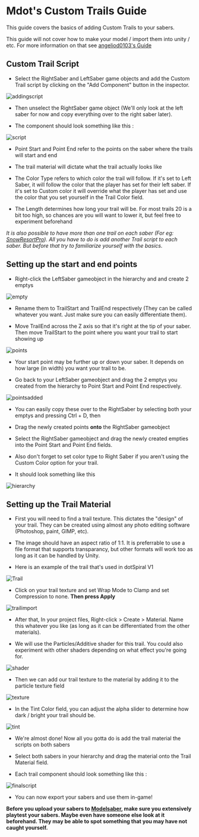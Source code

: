 # Mdot's Custom Trails Guide
This guide covers the basics of adding Custom Trails to your sabers.

This guide will not cover how to make your model / import them into unity / etc. For more information on that see [angeliod0103's Guide](https://bs.assistant.moe/Sabers/)

## Custom Trail Script

- Select the RightSaber and LeftSaber game objects and add the Custom Trail script by clicking on the "Add Component" button in the inspector.

![addingscript](Images/addingscript.jpg)

- Then unselect the RightSaber game object (We'll only look at the left saber for now and copy everything over to the right saber later).

- The component should look something like this :

![script](Images/script.jpg)

- Point Start and Point End refer to the points on the saber where the trails will start and end

- The trail material will dictate what the trail actually looks like

- The Color Type refers to which color the trail will follow. If it's set to Left Saber, it will follow the color that the player has set for their left saber. If it's set to Custom color it will override what the player has set and use the color that you set yourself in the Trail Color field.

- The Length determines how long your trail will be. For most trails 20 is a bit too high, so chances are you will want to lower it, but feel free to experiment beforehand

 *It is also possible to have more than one trail on each saber (For eg: [SnowResortPro](https://modelsaber.com/Sabers/?id=1571583763)). All you have to do is add another Trail script to each saber. But before that try to familiarize yourself with the basics.*

## Setting up the start and end points

- Right-click the LeftSaber gameobject in the hierarchy and and create 2 emptys

![empty](Images/empty.jpg)

- Rename them to TrailStart and TrailEnd respectively (They can be called whatever you want. Just make sure you can easily differentiate them).

- Move TrailEnd across the Z axis so that it's right at the tip of your saber. Then move TrailStart to the point where you want your trail to start showing up

![points](Images/points.jpg)

- Your start point may be further up or down your saber. It depends on how large (in width) you want your trail to be. 

- Go back to your LeftSaber gameobject and drag the 2 emptys you created from the hierarchy to Point Start and Point End respectively.

![pointsadded](Images/pointsadded.jpg)

- You can easily copy these over to the RightSaber by selecting both your emptys and pressing Ctrl + D, then 

- Drag the newly created points **onto** the RightSaber gameobject

- Select the RightSaber gameobject and drag the newly created empties into the Point Start and Point End fields.

- Also don't forget to set color type to Right Saber if you aren't using the Custom Color option for your trail.

- It should look something like this

![hierarchy](Images/hierarchy.jpg)

## Setting up the Trail Material

- First you will need to find a trail texture. This dictates the "design" of your trail. They can be created using almost any photo editing software (Photoshop, paint, GIMP, etc). 

- The image should have an aspect ratio of 1:1. It is preferrable to use a file format that supports transparancy, but other formats will work too as long as it can be handled by Unity.

- Here is an example of the trail that's used in dotSpiral V1

![Trail](Images/Trail.png)

- Click on your trail texture and set Wrap Mode to Clamp and set Compression to none. **Then press Apply**

![trailimport](Images/trailimport.jpg)

- After that, In your project files, Right-click > Create > Material. Name this whatever you like (as long as it can be differentiated from the other materials).

- We will use the Particles/Additive shader for this trail. You could also experiment with other shaders depending on what effect you're going for. 
	
![shader](Images/shader.jpg)

- Then we can add our trail texture to the material by adding it to the particle texture field

![texture](Images/texture.jpg)

- In the Tint Color field, you can adjust the alpha slider to determine how dark / bright your trail should be.

![tint](Images/tint.jpg)

- We're almost done! Now all you gotta do is add the trail material the scripts on both sabers

- Select both sabers in your hierarchy and drag the material onto the Trail Material field.

- Each trail component should look something like this :

![finalscript](Images/fscript.jpg)

- You can now export your sabers and use them in-game!

**Before you upload your sabers to [Modelsaber](https://modelsaber.com/Sabers/), make sure you extensively playtest your sabers. Maybe even have someone else look at it beforehand. They may be able to spot something that you may have not caught yourself.**








